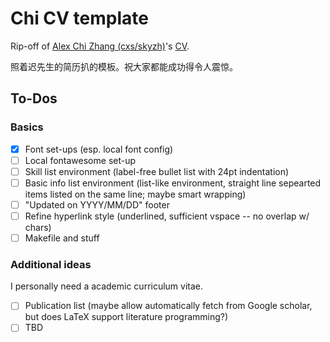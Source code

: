 # Chi CV template

Rip-off of [Alex Chi Zhang (cxs/skyzh)](https://github.com/skyzh)'s [CV](https://skyzh.github.io/files/cv.pdf).

照着迟先生的简历扒的模板。祝大家都能成功得令人震惊。

## To-Dos

### Basics

- [x] Font set-ups (esp. local font config)
- [ ] Local fontawesome set-up
- [ ] Skill list environment (label-free bullet list with 24pt indentation)
- [ ] Basic info list environment (list-like environment, straight line sepearted items listed on the same line; maybe smart wrapping)
- [ ] "Updated on YYYY/MM/DD" footer
- [ ] Refine hyperlink style (underlined, sufficient vspace -- no overlap w/ chars)
- [ ] Makefile and stuff

### Additional ideas

I personally need a academic curriculum vitae.

- [ ] Publication list (maybe allow automatically fetch from Google scholar, but does LaTeX support literature programming?)
- [ ] TBD
